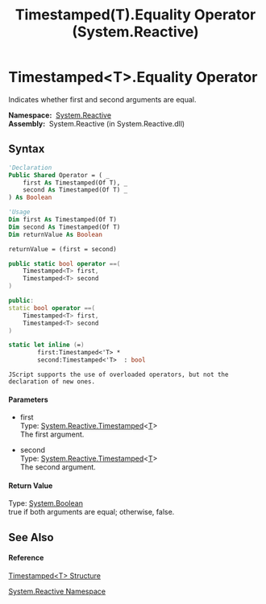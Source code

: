 ﻿---
title: Timestamped(T).Equality Operator  (System.Reactive)
TOCTitle: Equality Operator
ms:assetid: M:System.Reactive.Timestamped`1.op_Equality(System.Reactive.Timestamped{`0},System.Reactive.Timestamped{`0})
ms:mtpsurl: https://msdn.microsoft.com/en-us/library/Hh229110(v=VS.103)
ms:contentKeyID: 36068527
ms.date: 06/28/2011
mtps_version: v=VS.103
f1_keywords:
- System.Reactive.Timestamped`1.Equality
dev_langs:
- CSharp
- JScript
- VB
- FSharp
- c++
---

# Timestamped\<T\>.Equality Operator

Indicates whether first and second arguments are equal.

**Namespace:**  [System.Reactive](hh229356\(v=vs.103\).md)  
**Assembly:**  System.Reactive (in System.Reactive.dll)

## Syntax

``` vb
'Declaration
Public Shared Operator = ( _
    first As Timestamped(Of T), _
    second As Timestamped(Of T) _
) As Boolean
```

``` vb
'Usage
Dim first As Timestamped(Of T)
Dim second As Timestamped(Of T)
Dim returnValue As Boolean

returnValue = (first = second)
```

``` csharp
public static bool operator ==(
    Timestamped<T> first,
    Timestamped<T> second
)
```

``` c++
public:
static bool operator ==(
    Timestamped<T> first, 
    Timestamped<T> second
)
```

``` fsharp
static let inline (=)
        first:Timestamped<'T> * 
        second:Timestamped<'T>  : bool
```

``` jscript
JScript supports the use of overloaded operators, but not the declaration of new ones.
```

#### Parameters

  - first  
    Type: [System.Reactive.Timestamped](hh228977\(v=vs.103\).md)\<[T](hh228977\(v=vs.103\).md)\>  
    The first argument.  

<!-- end list -->

  - second  
    Type: [System.Reactive.Timestamped](hh228977\(v=vs.103\).md)\<[T](hh228977\(v=vs.103\).md)\>  
    The second argument.  

#### Return Value

Type: [System.Boolean](https://msdn.microsoft.com/en-us/library/a28wyd50)  
true if both arguments are equal; otherwise, false.  

## See Also

#### Reference

[Timestamped\<T\> Structure](hh228977\(v=vs.103\).md)

[System.Reactive Namespace](hh229356\(v=vs.103\).md)

